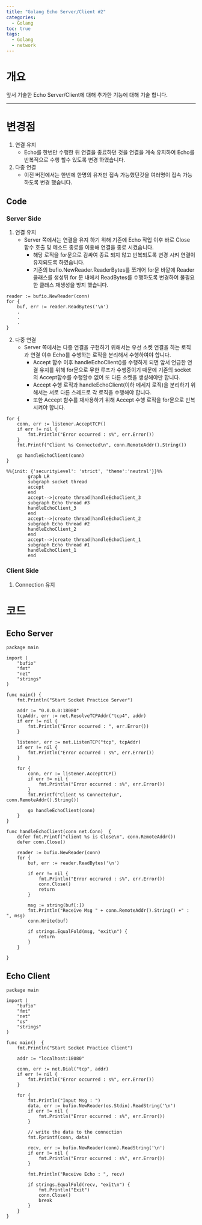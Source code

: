 ```yaml
---
title: "Golang Echo Server/Client #2"
categories:
  - Golang
toc: true
tags:
  - Golang
  - network
---
```


# 개요
앞서 기술한 Echo Server/Client에 대해 추가한 기능에 대해 기술 합니다.

---
# 변경점
1. 연결 유지
	- Echo를 한번만 수행한 뒤 연결을 종료하던 것을 연결을 계속 유지하여 Echo를 반복적으로 수행 할수 있도록 변경 하였습니다.
2. 다중 연결
	- 이전 버전에서는 한번에 한명의 유저만 접속 가능했던것을 여러명이 접속 가능하도록 변경 했습니다.
## Code
### Server Side
1. 연결 유지
	- Server 쪽에서는 연결을 유지 하기 위해 기존에 Echo 작업 이후 바로 Close 함수 호출 및 메소드 종료를 이용해 연결을 종료 시켰습니다.
		- 해당 로직을 for문으로 감싸여 종료 되지 않고 반복되도록 변경 시켜 연결이 유지되도록 하였습니다.
		- 기존의 bufio.NewReader.ReaderBytes를 쪼개어 for문 바깥에 Reader 클래스를 생성뒤 for 문 내에서 ReadBytes를 수행하도록 변경하여 불필요한 클래스 재생성을 방지 했습니다.
```golang
reader := bufio.NewReader(conn)
for {
	buf, err := reader.ReadBytes('\n')
	.
	.
	.
}
```
2. 다중 연결
	- Server 쪽에서는 다중 연결을 구현하기 위해서는 우선 소켓 연결을 하는 로직과 연결 이후 Echo를 수행하는 로직을 분리해서 수행하여야 합니다. 
		- Accept 함수 이후 handleEchoClient()를 수행하게 되면 앞서 언급한 연결 유지를 위해 for문으로 무한 루프가 수행중이기 때문에 기존의 socket의 Accept함수를 수행할수 없어 또 다른 소켓을 생성해야만 합니다.
		- Accept 수행 로직과 handleEchoClient(이하 메세지 로직)을 분리하기 위해서는 서로 다른 스레드로 각 로직을 수행해야 합니다.
		- 또한 Accept 함수를 재사용하기 위해 Accept 수행 로직을 for문으로 반복 시켜야 합니다.

```golang
for {
	conn, err := listener.AcceptTCP()
	if err != nil {
		fmt.Println("Error occurred : s%", err.Error())
	}
	fmt.Printf("Client %s Connected\n", conn.RemoteAddr().String())

	go handleEchoClient(conn)
}
```

```mermaid
%%{init: {'securityLevel': 'strict', 'theme':'neutral'}}%%
		graph LR
		subgraph socket thread
		accept
		end
		accept-->|create thread|handleEchoClient_3
		subgraph Echo thread #3
		handleEchoClient_3
		end
		accept-->|create thread|handleEchoClient_2
		subgraph Echo thread #2
		handleEchoClient_2
		end
		accept-->|create thread|handleEchoClient_1
		subgraph Echo thread #1
		handleEchoClient_1
		end
```

### Client Side
1. Connection 유지

# 코드

## Echo Server

```golang
package main

import (
	"bufio"
	"fmt"
	"net"
	"strings"
)

func main() {
	fmt.Println("Start Socket Practice Server")

	addr := "0.0.0.0:18080"
	tcpAddr, err := net.ResolveTCPAddr("tcp4", addr)
	if err != nil {
		fmt.Println("Error occurred : ", err.Error())
	}

	listener, err := net.ListenTCP("tcp", tcpAddr)
	if err != nil {
		fmt.Println("Error occurred : s%", err.Error())
	}

	for {
		conn, err := listener.AcceptTCP()
		if err != nil {
			fmt.Println("Error occurred : s%", err.Error())
		}
		fmt.Printf("Client %s Connected\n", conn.RemoteAddr().String())

		go handleEchoClient(conn)
	}
}

func handleEchoClient(conn net.Conn)  {
	defer fmt.Printf("client %s is Close\n", conn.RemoteAddr())
	defer conn.Close()

	reader := bufio.NewReader(conn)
	for {
		buf, err := reader.ReadBytes('\n')

		if err != nil {
			fmt.Println("Error occrured : s%", err.Error())
			conn.Close()
			return
		}

		msg := string(buf[:])
		fmt.Println("Receive Msg " + conn.RemoteAddr().String() +" : ", msg)
		conn.Write(buf)

		if strings.EqualFold(msg, "exit\n") {
			return
		}
	}

}
```

## Echo Client

```golang
package main

import (
	"bufio"
	"fmt"
	"net"
	"os"
	"strings"
)

func main()  {
	fmt.Println("Start Socket Practice Client")

	addr := "localhost:18080"

	conn, err := net.Dial("tcp", addr)
	if err != nil {
		fmt.Println("Error occurred : s%", err.Error())
	}

	for {
		fmt.Println("Input Msg : ")
		data, err := bufio.NewReader(os.Stdin).ReadString('\n')
		if err != nil {
			fmt.Println("Error occurred : s%", err.Error())
		}

		// write the data to the connection
		fmt.Fprintf(conn, data)

		recv, err := bufio.NewReader(conn).ReadString('\n')
		if err != nil {
			fmt.Println("Error occurred : s%", err.Error())
		}

		fmt.Println("Receive Echo : ", recv)

		if strings.EqualFold(recv, "exit\n") {
			fmt.Println("Exit")
			conn.Close()
			break
		}
	}
}
```